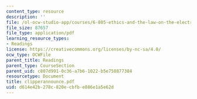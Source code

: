 ```yaml
---
content_type: resource
description: ''
file: /ol-ocw-studio-app/courses/6-805-ethics-and-the-law-on-the-electronic-frontier-fall-2005/d614e42b278c820ecbfbe886e1a5e62d_clipperannounce.pdf
file_size: 87657
file_type: application/pdf
learning_resource_types:
- Readings
license: https://creativecommons.org/licenses/by-nc-sa/4.0/
ocw_type: OCWFile
parent_title: Readings
parent_type: CourseSection
parent_uid: c807d991-0c36-a7b6-1022-b5e758877384
resourcetype: Document
title: clipperannounce.pdf
uid: d614e42b-278c-820e-cbfb-e886e1a5e62d
---
```

